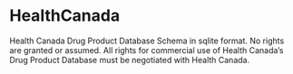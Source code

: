 # HealthCanada
Health Canada Drug Product Database Schema in sqlite format. No rights are granted or assumed. All rights for commercial use of Health Canada’s Drug Product Database must be negotiated with Health Canada.